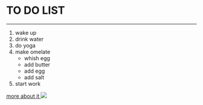 
<html>
<head>
<title> to do list </title>
  <h1> TO DO LIST </h1>
  <hr/>
</head>
<body>
<ol>
  <li> wake up </li>
  <li> drink water</li>
  <li> do yoga</li>
  <li> make omelate
    <ul>
      <li> whish egg</li>
      <li> add butter</li>
      <li> add egg </li>
      <li> add salt </li>
    </ul>
  </li>
  <li> start work </li>  
</ol>
  <a href="https://en.m.wikipedia.org/wiki/Wikipedia:To-do_list"> more about it </a>
  <img src="https://encrypted-tbn0.gstatic.com/images?q=tbn:ANd9GcRc4zXjcdpO2o3IheJXT_dJKuCbq8Oj35KTBFKdslREnywevPwFWEl0WPI&s=10"/>
</body>
</html>
